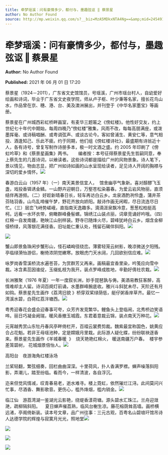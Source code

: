 ```yaml
---
title: 牵梦瑶溪：问有豪情多少，都付与，墨趣弦讴 ‖ 蔡景星
author: No Author Found
source: http://mp.weixin.qq.com/s?__biz=MzA5MDkxNTA4Ng==&amp;mid=2454911093&amp;idx=1&amp;sn=a725f371e08f919556c6c7e4bdc5012f&amp;chksm=87a23014b0d5b902a6c818d718fdaf0d43aa3f1f768fe6584e9dff27d8d5233546f908b8ee7e&poc_token=HJ_Do2ejHyO-wNZGG8Q1S8FdPgy1YBBEob-nUEme
---
```


# 牵梦瑶溪：问有豪情多少，都付与，墨趣弦讴 ‖ 蔡景星

**Author:** No Author Found

**Published:** 2021 年 06 月 01 日 17:20

蔡景星（1924－2011），广东省文史馆馆员，号瑶溪，广州市瑶台村人，自幼爱好绘画和诗词，毕业于广东省文史夜学院，师从卢子枢、叶少秉等名家，擅长花鸟山水，作品曾在京、穗、港、台、美及澳洲展出，并刊登于《中华名家墨宝》等画册。

蔡景星在广州城西彩虹桥畔画室，有麦华三题匾之《傍虹楼》。他性好交友，约上世纪七十年代中期始，每周四晚乃“傍虹楼”雅集，风雨不改，每每高朋满座，或泼墨挥毫、或诗稿唱酬、或粤调弦声、或谈古论今。客如曾浦生、黄安仁等，意气相投、酒逢知己、乐此不疲。约于同期，他们组《傍虹楼诗社》，最盛期有诗翁近十人，各有诗号，曾复写制作诗册多本，极一时文酒之盛。约 2005 年印刷了《傍虹吟草》和《蔡景星画集》两书。      编者按：本号征得蔡景星先生哲嗣同意，奉上蔡先生的几首诗词，以飨读者。这些诗词都是描绘广州的风物景象。诗人笔下，景以情见，物由志显，把广州如诗如画的山水呈现给读者，足见诗人开阔的胸襟与深切的爱乡情怀。![](https://mmbiz.qpic.cn/mmbiz_jpg/PJWG74pLsMYmciaNJymXf9AUVQSxqiaX9fYKT93ZGn3v6EhHqOMTOdrCyZz5KDohPyJoksW4xH5mJz4KibX6kT4HA/640)

春游白云山（1957 年）（一）南天美景信宜人，  馆舍幽亭气象新。喜对醇醪飞玉盏，戏投香铒诱金鳞。一山野卉迎朝日，万壑苍松染暮春。为爱云岩风物丽，直须结伴再游频。（二）好趁新晴春日长，轻车再访白云乡。龙泉酒酌冽伶盏，蒲井茶芬陆羽香。山鸟乱啼催午梦，野花齐放向娇阳。敲诗作画无闲暇，尽日流连尽日忙。（三）层峦飞峙势嵯峨，直指南天逸趣多。滴滴涯泉飘冷意，葱葱松柏挺高柯。远看一水环衣带，俯瞰群峰叠髻螺。锦绣江山装点丽，词章竞诵好吟哦。（四）红棉一自发南疆，艳映江山别样装。野寺已随烽火尽，碧峰犹峙白云乡。烟含金柳侵桥绿，风落银花满径香。旧址能仁重认处，残留石碣伴斜阳。![](https://mmbiz.qpic.cn/mmbiz_jpg/PJWG74pLsMYmciaNJymXf9AUVQSxqiaX9fhsUZMBb9eBgckRcciaab88E9lexKIibngXw63XD0lIGe5ZnibPYxKtAJg/640)

![](https://mmbiz.qpic.cn/mmbiz_png/bL2iaicTYdZn7ic1aDxicSrLWl7PHMPPrPpnxljvPOWpeLOYBRsgbDe16k8NrVwTIhzGzX8nAq3wUjeKRVNRN55deQ/640?wx_fmt=png)

蟹山即景鱼珠闲步蟹形山，怪石嶙峋径绕峦。薄雾轻笼云树影，晚凉微送夕阳残。亭临绿漪怡游侣，榭倚浓阴觉嫩寒。放眼虎门天水阔，几回欲别信应难。![](https://mmbiz.qpic.cn/mmbiz_jpg/PJWG74pLsMYmciaNJymXf9AUVQSxqiaX9fMqULa4nELN2bvrCnp39oAzdtqODoKVXicSgsBn3cAJXZSApvjkJUbGA/640)

咏罗岗香雪溪桥流水遍苍苔，为赏群芳又再来。画稿最宜香里染，吟笺应向雪中裁。冰含素蕊因谁绽，玉缀虬枝为我开。装点罗峰成胜地，辛勤好倩社农栽。![](https://mmbiz.qpic.cn/mmbiz_png/bL2iaicTYdZn7ic1aDxicSrLWl7PHMPPrPpnxljvPOWpeLOYBRsgbDe16k8NrVwTIhzGzX8nAq3wUjeKRVNRN55deQ/640?wx_fmt=png)

长洲雅聚（1976 年夏）一年一度叙长洲，妙手琵琶孰与俦。美酒易教狂客醉，高情难却主人留。诗词百阕灯前诵，水墨群峰腕底收。雅兴斗斜犹未尽，天阶还有月如钩。蔡景星先生画作《荔湾旧貌 》桥穿双桨绿荫低，艇仔粥香岸草齐。最忆一湾溪水碧，白荷红荔泮塘西。![](https://mmbiz.qpic.cn/mmbiz_png/bL2iaicTYdZn7ic1aDxicSrLWl7PHMPPrPpnxljvPOWpeLOYBRsgbDe16k8NrVwTIhzGzX8nAq3wUjeKRVNRN55deQ/640?wx_fmt=png)

粤秀迎春花会盛会迎春事可夸，众芳齐发竞繁华。鲤鱼头上登临闹，北秀桥边笑语哗。丽日巧凝金阙瑞，暖风香撤玉城霞。东君着意裁云锦，装点南天万种花。![](https://mmbiz.qpic.cn/mmbiz_png/bL2iaicTYdZn7ic1aDxicSrLWl7PHMPPrPpnxljvPOWpeLOYBRsgbDe16k8NrVwTIhzGzX8nAq3wUjeKRVNRN55deQ/640?wx_fmt=png)

元宵越秀赏山东牡丹春风亭畔倚栏开，百褶云裳费剪裁。魏紫最宜称国色，姚黄应合占花魁。若非王母瑶池种，定是嫦娥月里栽。此际游人疑化蝶，纷纷联袂逐香来。蔡景星先生画作《羊城春暖  》  烧天艳艳红棉火， 暖送南疆万户春。  楼宇参差笼碧树， 花城烟景倍怡人。![](https://mmbiz.qpic.cn/mmbiz_jpg/PJWG74pLsMYmciaNJymXf9AUVQSxqiaX9fQ2uUVuRZ9Rqh3cSR7L059zZ7zOvz0LDXFXB4zN6Qnlicl60bIwt4TIQ/640)

高阳台　夜游海角红楼泳场

兰桨轻翻，繁弦细奏，回栏曲曲深深。十里荷风，扑人香满罗襟。蝉声噪落斜阳影，弄潮儿，踏至纷临。看而今，一样清波，各自浮沉。

迩来但觉风情减，叹青春易老，逝水难寻。楼上霓虹，依然璀烂江浔。此间莫问兴忙事，尽酒香、舞影歌音。更伤心，槛外烽烟，槛内销金。![](https://mmbiz.qpic.cn/mmbiz_png/bL2iaicTYdZn7ic1aDxicSrLWl7PHMPPrPpnxljvPOWpeLOYBRsgbDe16k8NrVwTIhzGzX8nAq3wUjeKRVNRN55deQ/640?wx_fmt=png)

临江仙　游荔湾湖一鉴湖光云影艳，绕堤香漾荷塘。源头碧水汇珠江。兰舟迎潋滟，疏柳隔斜阳。    夏日蝉声催荔熟，临风台榭生凉。藤花榕荫耸高墙。画桥横远渚，亭阁倚新装。读本号文章，品广州往事：三元古观，百粤名山碧琅玕馆吊诗人达德学院的辉煌与寂寞月光光，照地堂![](https://mmbiz.qpic.cn/mmbiz_png/bL2iaicTYdZn7ic1aDxicSrLWl7PHMPPrPpnxljvPOWpeLOYBRsgbDe16k8NrVwTIhzGzX8nAq3wUjeKRVNRN55deQ/640?wx_fmt=png)

![](https://mmbiz.qpic.cn/mmbiz_jpg/PJWG74pLsMYmciaNJymXf9AUVQSxqiaX9fiaw53iauMfIwp09OYt8LPVVcCSicicsSpCGS5kIt0ejkfyT99xKKoCY8Jg/640)

![](https://mmbiz.qpic.cn/mmbiz_png/bL2iaicTYdZn7ic1aDxicSrLWl7PHMPPrPpnxljvPOWpeLOYBRsgbDe16k8NrVwTIhzGzX8nAq3wUjeKRVNRN55deQ/640?wx_fmt=png)

![](https://mmbiz.qpic.cn/mmbiz_png/bL2iaicTYdZn7ic1aDxicSrLWl7PHMPPrPpnxljvPOWpeLOYBRsgbDe16k8NrVwTIhzGzX8nAq3wUjeKRVNRN55deQ/640?wx_fmt=png)
